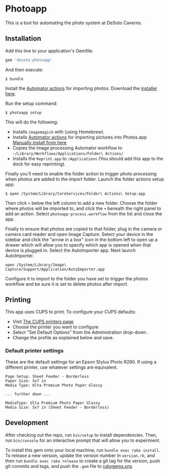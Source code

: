 # Photoapp

This is a tool for automating the photo system at DeSoto Caverns.

## Installation

Add this line to your application's Gemfile:

```ruby
gem 'desoto-photoapp'
```

And then execute:

    $ bundle

Install the [Automator actions](https://photosautomation.com/index.html) for importing photos. Download the [installer here](https://photosautomation.com/installer.zip).


Run the setup command:

```
$ photoapp setup
```

This will do the following:

- Installs `imagemagick` with (using Homebrew).
- Installs [Automator actions](https://photosautomation.com/index.html) for importing pictures into Photos.app [Manually install from here](https://photosautomation.com/installer.zip)
- Copies the image processing Automator workflow to `~/Library/Workflows/Applications/Folder\ Actions/`
- Installs the `Reprint.app` to `/Applications` (You should add this app to the dock for easy reprinting).

Finally you'll need to enable the folder action to trigger photo processing when photos are added to the import folder. Launch the folder actions setup app:

```
$ open /System/Library/CoreServices/Folder\ Actions\ Setup.app
```

Then click `+` below the left column to add a new folder. Choose the folder where photos will be imported to, and click the `+` beneath the right panel to add an
action. Select `photoapp-process.workflow` from the list and close the app.

Finally to ensure that photos are copied to that folder, plug in the camera or camera card reader and open Image Capture. Select your device in the sidebar and
click the "arrow in a box" icon in the bottom left to open up a drawer which will allow you to specify which app is opened when that device is plugged in. Select
the AutoImporter app. Next launch AutoImporter.

```
open /System/Library/Image\ Capture/Support/Application/AutoImporter.app
```

Configure it to import to the folder you have set to trigger the photos workflow and be sure it is set to delete photos after import.

## Printing

This app uses CUPS to print. To configure your CUPS defaults:

- Visit [The CUPS printers page](http://127.0.0.1:631/printers/)
- Choose the printer you want to configure
- Select "Set Default Options" from the Administration drop-down. 
- Change the profile as explained below and save.


### Default printer settings

These are the default settings for an Epson Stylus Photo R280. If using a different printer, use whatever settings are equivalent.

```
Page Setup: Sheet Feeder - Borderless
Paper Size: 5x7 in
Media Type: Ulta Premium Photo Paper Glossy

... further down ...

MediaType: Ulta Premium Photo Paper Glossy
Media Size: 5x7 in (Sheet Feeder - Borderless)
```

## Development

After checking out the repo, run `bin/setup` to install dependencies. Then, run `bin/console` for an interactive prompt that will allow you to experiment.

To install this gem onto your local machine, run `bundle exec rake install`. To release a new version, update the version number in `version.rb`, and then run `bundle exec rake release` to create a git tag for the version, push git commits and tags, and push the `.gem` file to [rubygems.org](https://rubygems.org).

